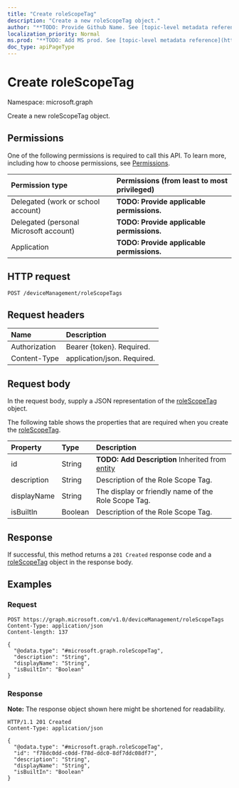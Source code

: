 ```yaml
---
title: "Create roleScopeTag"
description: "Create a new roleScopeTag object."
author: "**TODO: Provide Github Name. See [topic-level metadata reference](https://msgo.azurewebsites.net/add/document/guidelines/metadata.html#topic-level-metadata)**"
localization_priority: Normal
ms.prod: "**TODO: Add MS prod. See [topic-level metadata reference](https://msgo.azurewebsites.net/add/document/guidelines/metadata.html#topic-level-metadata)**"
doc_type: apiPageType
---
```


# Create roleScopeTag
Namespace: microsoft.graph



Create a new roleScopeTag object.

## Permissions
One of the following permissions is required to call this API. To learn more, including how to choose permissions, see [Permissions](/graph/permissions-reference).

|Permission type|Permissions (from least to most privileged)|
|:---|:---|
|Delegated (work or school account)|**TODO: Provide applicable permissions.**|
|Delegated (personal Microsoft account)|**TODO: Provide applicable permissions.**|
|Application|**TODO: Provide applicable permissions.**|

## HTTP request

<!-- {
  "blockType": "ignored"
}
-->
``` http
POST /deviceManagement/roleScopeTags
```

## Request headers
|Name|Description|
|:---|:---|
|Authorization|Bearer {token}. Required.|
|Content-Type|application/json. Required.|

## Request body
In the request body, supply a JSON representation of the [roleScopeTag](../resources/rolescopetag.md) object.

The following table shows the properties that are required when you create the [roleScopeTag](../resources/rolescopetag.md).

|Property|Type|Description|
|:---|:---|:---|
|id|String|**TODO: Add Description** Inherited from [entity](../resources/entity.md)|
|description|String|Description of the Role Scope Tag.|
|displayName|String|The display or friendly name of the Role Scope Tag.|
|isBuiltIn|Boolean|Description of the Role Scope Tag.|



## Response

If successful, this method returns a `201 Created` response code and a [roleScopeTag](../resources/rolescopetag.md) object in the response body.

## Examples

### Request
<!-- {
  "blockType": "request",
  "name": "create_rolescopetag_from_"
}
-->
``` http
POST https://graph.microsoft.com/v1.0/deviceManagement/roleScopeTags
Content-Type: application/json
Content-length: 137

{
  "@odata.type": "#microsoft.graph.roleScopeTag",
  "description": "String",
  "displayName": "String",
  "isBuiltIn": "Boolean"
}
```


### Response
**Note:** The response object shown here might be shortened for readability.
<!-- {
  "blockType": "response",
  "truncated": true,
  "@odata.type": "microsoft.graph.roleScopeTag"
}
-->
``` http
HTTP/1.1 201 Created
Content-Type: application/json

{
  "@odata.type": "#microsoft.graph.roleScopeTag",
  "id": "f78dc0dd-c0dd-f78d-ddc0-8df7ddc08df7",
  "description": "String",
  "displayName": "String",
  "isBuiltIn": "Boolean"
}
```

